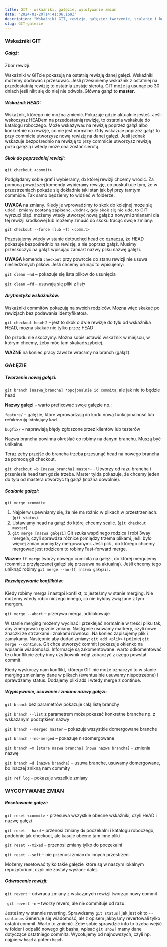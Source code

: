 ```yaml
---
title: GIT - wskaźniki, gałęzie, wycofywanie zmian
date: "2024-01-20T14:41:06.169Z"
description: "Wskaźniki GIT, rewizje, gałęzie: tworzenie, scalanie i konflikty, wycofywanie zmian: resetowanie, odwracanie rewizji"
slug: GIT-galezie
---
```


### Wskaźniki GIT

##### Gałąź:
Zbór rewizji.

Wskaźniki w GITcie pokazują na ostatnią rewizję danej gałęzi. Wskaźniki możemy dodawać i przesuwać. Jeśli przesuniemy wskaźnik z ostatniej na przedostatnią rewizję to ostatnia zostaje sierotą. GIT może ją usunąć po 30 dniach jeśli nikt się do niej nie odwoła. Główna gałąź to **master**.

##### Wskaźnik HEAD:
Wskaźnik, którego nie można zmienić. Pokazuje gdzie aktualnie jesteś. Jeśli wskoczysz HEADem na przedostatnią rewizję, to ostatnia wskakuje do katalogu roboczego. Może wskazywać na rewizję poprzez gałąź albo konkretnie na rewizję, co nie jest normalne. Gdy wskazuje poprzez gałąź to przy commicie utworzysz nową rewizję na danej gałęzi. Jeśli jednak wskazuje bezpośrednio na rewizję to przy commicie utworzysz rewizję poza gałęzią i wtedy może ona zostać sierotą.

##### Skok do poprzedniej rewizji:

    git checkout <commit>

Podglądamy sobie graf i wybieramy, do której rewizji chcemy wrócić. Za pomocą powyższej komendy wybieramy rewizję, co poskutkuje tym, że w przestrzeniach pokaże się dokładnie taki stan jak był przy tamtym commicie. Tak samo będziemy to widzieć w folderze. 


**UWAGA** na zmiany. Kiedy je wprowadzimy to skok do kolejnej może się udać i zmiany zostaną zapisane. Jednak, gdy skok się nie uda, to GIT wyrzuci błąd. możemy wtedy utworzyć nową gałąź z nowymi zmianami dla tej rewizji środkowej lub możemy zmusić do skoku tracąc swoje zmiany:

    git checkout --force (lub –f) <commit>

Pozostajemy wtedy w stanie detouched head co oznacza, że HEAD pokazuje bezpośrednio na rewizję, a nie poprzez gałąź. Musimy przeskoczyć na gałąź wpisując zamiast nazwy pliku nazwę gałęzi. 


**UWAGA** komenda `checkout` przy powrocie do stanu rewizji nie usuwa nieśledzonych plików. Jeśli chcemy usunąć to wpisujemy:

`git clean –nd` – pokazuje się lista plików do usunięcia

`git clean –fd` – usuwają się pliki z listy

##### Arytmetyka wskaźników:
Wskaźniki commitów pokazują na swoich rodziców. Można więc skakać po rewizjach bez podawania identyfikatora.

`git checkout head~2` – jest to skok o dwie rewizje do tyłu od wskaźnika HEAD, można skakać nie tylko przez HEAD


Do przodu nie skoczymy. Można sobie ustawić wskaźnik w miejscu, w którym chcemy, żeby móc tam skakać szybciej.


**WAŻNE** na koniec pracy zawsze wracamy na branch (gałąź).

### GAŁĘZIE

##### Tworzenie nowej gałęzi:
`git branch [nazwa_brancha] *opcjonalnie id commita`, ale jak nie to będzie head

**Nazwy gałęzi** – warto prefixować swoje gałęzie np.:

`feature/` – gałęzie, które wprowadzają do kodu nową funkcjonalność lub refaktorują istniejący kod

`bugfix/` – naprawiają błędy zgłoszone przez klientów lub testerów

Nazwa brancha powinna określać co robimy na danym branchu. Muszą być unikalne.

Teraz żeby przejść do brancha trzeba przesunąć head na nowego brancha za pomocą git checkout.

`git checkout –b [nazwa_brancha] master~` - Utworzy od razu brancha i przeniesie head tam gdzie trzeba. Master tylda pokazuje, że chcemy jeden do tyłu od mastera utworzyć tą gałąź (można dowolnie).

##### Scalanie gałęzi:

    git merge <commit>
1. Najpierw upewniamy się, że nie ma różnic w plikach w przestrzeniach. (`git status`)
2. Ustawiamy head na gałąź do której chcemy scalić. (`git checkout master`)
3. `git merge [nazwa gałęzi]`
Git szuka wspólnego rodzica i robi 3way merge’a, czyli sprawdza różnice pomiędzy trzema plikami, jeśli było więcej zmian pomiędzy mergowanymi. Jeśli plik , do którego chcemy mergować jest rodzicem to robimy Fast-forward merge.

**Ważne:** `ff merge` tworzy nowego commita na gałęzi, do której mergujemy (commit z przyłączanej gałęzi się przesuwa na aktualną). Jeśli chcemy tego uniknąć robimy `git merge --no-ff [nazwa gałęzi]`.

##### Rozwiązywanie konfliktów:
Kiedy robimy merga i nastąpi konflikt, to jesteśmy w stanie merging. Nie możemy wtedy robić niczego innego, co nie byłoby związane z tym mergem.

`git merge --abort` – przerywa merga, odblokowuje

W stanie merging możemy wycinać i przeklejać normalnie w treści pliku tak, aby zmergować ręcznie zmiany. Następnie usuwamy markery, czyli nowe znaczki ze strzałkami i znakami równości.  Na koniec zapisujemy plik i zamykamy. Następnie aby dodać zmiany: `git add <plik>` i później `git merge --continue`. Git chce utworzyć commit i pokazuje okienko na wpisanie wiadomości. Informacje są zakomentowane. warto odkomentować te o konflikcie żeby inny użytkownik mógł zobaczyć z czego powstał commit.

Kiedy wyskoczy nam konflikt, którego GIT nie może oznaczyć to w stanie merging zmieniamy dane w plikach (ewentualnie usuwamy niepotrzebne) i sprawdzamy status. Dodajemy pliki add i wtedy merge z continue.

##### Wypisywanie, usuwanie i  zmiana nazwy gałęzi:
`git branch` bez parametrów pokazuje całą listę branchy

`git branch --list` z parametrem może pokazać konkretne branche np. z wskazanym początkiem nazwy

`git branch --merged master` – pokazuje wszystkie domergowane branche

`git branch --no-merged` – pokazuje niedomergowane

`git branch –m [stara nazwa brancha] [nowa nazwa brancha]` – zmienia nazwę

`git branch –d [nazwa brancha]` – usuwa branche, usuwamy domergowane, bo inaczej znikną nam commity

`git ref log` – pokazuje wszelkie zmiany

### WYCOFYWANIE ZMIAN

##### Resetowanie gałęzi:
`git reset <commit>` - przesuwa wszystkie obecne wskaźniki, czyli HeAD i nazwę gałęzi

`git reset --hard` – przenosi zmiany do poczekalni i katalogu roboczego, podobnie jak checkout, ale kasuje obecne tam inne pliki

`git reset --mixed` – przenosi zmiany tylko do poczekalni

`git reset --soft` – nie przenosi zmian do innych przestrzeni

Możemy resetować tylko takie gałęzie, które są w naszym lokalnym repozytorium, czyli nie zostały wysłane dalej.

##### Odwracanie rewizji:
`git revert` – odwraca zmiany z wskazanych rewizji tworząc nowy commit

` git revert –n` – tworzy revers, ale nie commituje od razu. 

Jesteśmy w stannie reverting. Sprawdzamy `git status` i jak jest ok to `--continue`. Generuje się wiadomość, ale z opisem jakbyśmy revertowali tylko ostatni commit. Warto to zmienić. Żeby sobie sprawdzić info to trzeba wejść w folder i odpalić nowego git basha, wpisać `git show` i mamy dane dotyczące ostatniego commita.
Wycofujemy od najnowszych, czyli np. najpierw `head` a potem `head~`.
